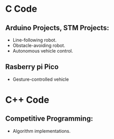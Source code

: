 # C Code

## Arduino Projects, STM Projects:
- Line-following robot.
- Obstacle-avoiding robot.
- Autonomous vehicle control.

## Rasberry pi Pico
- Gesture-controlled vehicle

# C++ Code

## Competitive Programming:
- Algorithm implementations.
